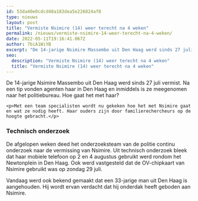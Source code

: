 ```yaml
---
id: 53da40e0cdcd48a183dea5e226824af8
type: nieuws
layout: post
title: "Vermiste Nsimire (14) weer terecht na 4 weken"
permalink: /nieuws/vermiste-nsimire-14-weer-terecht-na-4-weken/
date: 2022-05-11T19:16:41.067Z
author: 7biA1WiYB
excerpt: "De 14-jarige Nsimire Massembo uit Den Haag werd sinds 27 juli vermist. Na een tip vonden agenten haar in Den Haag en inmiddels is ze meegenomen naar het politiebureau. Hoe gaat het met haar?  "
seo:
  description: "Vermiste Nsimire (14) weer terecht na 4 weken"
  title: "Vermiste Nsimire (14) weer terecht na 4 weken"
---
```

De 14-jarige Nsimire Massembo uit Den Haag werd sinds 27 juli vermist. Na een tip vonden agenten haar in Den Haag en inmiddels is ze meegenomen naar het politiebureau. Hoe gaat het met haar?  

    <p>Met een team specialisten wordt nu gekeken hoe het met Nsimire gaat en wat ze nodig heeft. Haar ouders zijn door familierechercheurs op de hoogte gebracht.</p>
<h3>Technisch onderzoek</h3>
<p>De afgelopen weken deed het onderzoeksteam van de politie continu onderzoek naar de vermissing van Nsimire. Uit technisch onderzoek bleek dat haar mobiele telefoon op 2 en 4 augustus gebruikt werd rondom het Newtonplein in Den Haag. Ook werd vastgesteld dat de OV-chipkaart van Nsimire gebruikt was op zondag 29 juli.</p>
<p>Vandaag werd ook bekend gemaakt dat een 33-jarige man uit Den Haag is aangehouden. Hij wordt ervan verdacht dat hij onderdak heeft geboden aan Nsimire.</p>  
